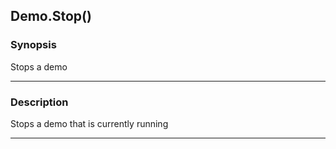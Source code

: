Demo.Stop()
-----------

### Synopsis
Stops a demo

---

### Description

Stops a demo that is currently running

---
